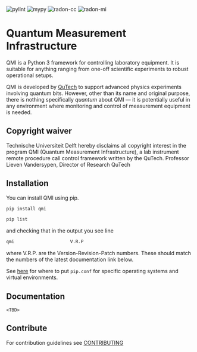 ![pylint](https://github.com/QuTech-Delft/QMI/tree/main/.github/badges/pylint.svg)
 ![mypy](https://github.com/QuTech-Delft/QMI/tree/main/mypy.svg)
 ![radon-cc](https://github.com/QuTech-Delft/QMI/tree/main/radon-cc.svg)
 ![radon-mi](https://github.com/QuTech-Delft/QMI/tree/main/radon-mi.svg)

# Quantum Measurement Infrastructure

QMI is a Python 3 framework for controlling laboratory equipment. It is suitable for anything ranging from one-off
scientific experiments to robust operational setups.

QMI is developed by [QuTech](https://qutech.nl) to support advanced physics experiments involving quantum bits.
However, other than its name and original purpose, there is nothing specifically *quantum* about QMI — it is potentially
useful in any environment where monitoring and control of measurement equipment is needed.

## Copyright waiver
Technische Universiteit Delft hereby disclaims all copyright interest in the program QMI (Quantum Measurement Infrastructure), a lab instrument remote procedure call control framework written by the QuTech.
Professor Lieven Vandersypen, Director of Research QuTech

## Installation

You can install QMI using pip. 

```sh
pip install qmi
```

```sh
pip list
```
and checking that in the output you see line
```sh
qmi                     V.R.P
```
where V.R.P. are the Version-Revision-Patch numbers. These should match the numbers of the latest documentation link below.

See [here](https://pip.pypa.io/en/stable/user_guide/#configuration) for where to put `pip.conf` for specific operating
systems and virtual environments.

## Documentation

`<TBD>`

## Contribute

For contribution guidelines see [CONTRIBUTING](CONTRIBUTING.md)
